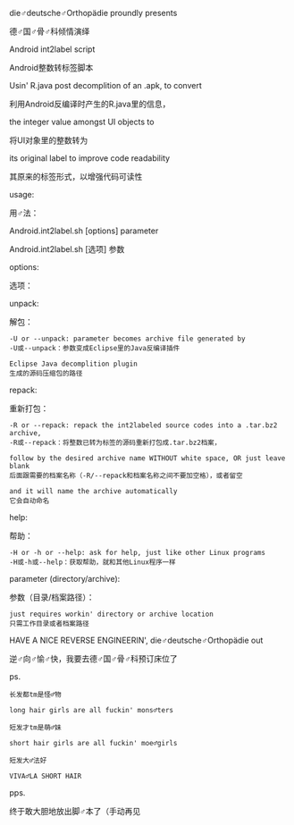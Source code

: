 die♂deutsche♂Orthopädie proundly presents

德♂国♂骨♂科倾情演绎


Android int2label script

Android整数转标签脚本


Usin' R.java post decomplition of an .apk, to convert

利用Android反编译时产生的R.java里的信息，


the integer value amongst UI objects to

将UI对象里的整数转为


its original label to improve code readability

其原来的标签形式，以增强代码可读性


usage: 

用♂法：


Android.int2label.sh [options] parameter

Android.int2label.sh [选项] 参数


options:

选项：


unpack: 

解包：


	-U or --unpack: parameter becomes archive file generated by
	-U或--unpack：参数变成Eclipse里的Java反编译插件
  
	Eclipse Java decomplition plugin
	生成的源码压缩包的路径


repack: 

重新打包：


	-R or --repack: repack the int2labeled source codes into a .tar.bz2 archive, 
	-R或--repack：将整数已转为标签的源码重新打包成.tar.bz2档案，
  
	follow by the desired archive name WITHOUT white space, OR just leave blank
	后面跟需要的档案名称（-R/--repack和档案名称之间不要加空格），或者留空
  
	and it will name the archive automatically
	它会自动命名


help:

帮助：


	-H or -h or --help: ask for help, just like other Linux programs
	-H或-h或--help：获取帮助，就和其他Linux程序一样


parameter (directory/archive): 

参数（目录/档案路径）：

	just requires workin' directory or archive location
	只需工作目录或者档案路径


HAVE A NICE REVERSE ENGINEERIN', die♂deutsche♂Orthopädie out

逆♂向♂愉♂快，我要去德♂国♂骨♂科预订床位了


ps. 

	长发都tm是怪♂物

	long hair girls are all fuckin' mons♂ters

	短发才tm是萌♂妹

	short hair girls are all fuckin' moe♂girls

	短发大♂法好

	VIVA♂LA SHORT HAIR

pps. 

  终于敢大胆地放出脚♂本了（手动再见
